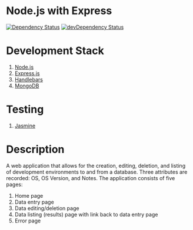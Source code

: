Node.js with Express
====================

[![Dependency Status](https://david-dm.org/kenwalger/node-express.svg)](https://david-dm.org/kenwalger/node-express)
[![devDependency Status](https://david-dm.org/kenwalger/node-express/dev-status.svg)](https://david-dm.org/kenwalger/node-express#info=devDependencies)

Development Stack
=================

1. [Node.js](https://nodejs.org/ "Node.js")
2. [Express.js](http://expressjs.com "Express.js")
3. [Handlebars](http://handlebars.js.com "Handlebars")
4. [MongoDB](http://www.mongodb.org "MongoDB")

Testing
=======

1. [Jasmine](http://http://jasmine.github.io/ "Jasmine: Behavior-Driven JavaScript")


Description
===========

A web application that allows for the creation, editing, deletion, and listing of development environments to and
from a database. Three attributes are recorded: OS, OS Version, and Notes. The application consists of five pages:

1. Home page
2. Data entry page
3. Data editing/deletion page
4. Data listing (results) page with link back to data entry page
5. Error page

